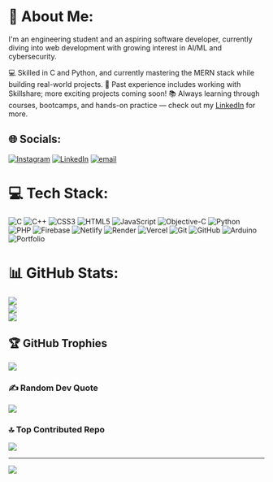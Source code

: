 # 💫 About Me:
I'm an engineering student and an aspiring software developer, currently diving into web development with growing interest in AI/ML and cybersecurity.

💻 Skilled in C and Python, and currently mastering the MERN stack while building real-world projects.
🚀 Past experience includes working with Skillshare; more exciting projects coming soon!
📚 Always learning through courses, bootcamps, and hands-on practice — check out my [LinkedIn](https://www.linkedin.com/in/yash-verma-142914326/) for more.


## 🌐 Socials:
[![Instagram](https://img.shields.io/badge/Instagram-%23E4405F.svg?logo=Instagram&logoColor=white)](https://instagram.com/yashverma.8246) [![LinkedIn](https://img.shields.io/badge/LinkedIn-%230077B5.svg?logo=linkedin&logoColor=white)](https://linkedin.com/in/yash-verma-142914326) [![email](https://img.shields.io/badge/Email-D14836?logo=gmail&logoColor=white)](mailto:yashverma8246@gmail.com) 

# 💻 Tech Stack:
![C](https://img.shields.io/badge/c-%2300599C.svg?style=plastic&logo=c&logoColor=white) ![C++](https://img.shields.io/badge/c++-%2300599C.svg?style=plastic&logo=c%2B%2B&logoColor=white) ![CSS3](https://img.shields.io/badge/css3-%231572B6.svg?style=plastic&logo=css3&logoColor=white) ![HTML5](https://img.shields.io/badge/html5-%23E34F26.svg?style=plastic&logo=html5&logoColor=white) ![JavaScript](https://img.shields.io/badge/javascript-%23323330.svg?style=plastic&logo=javascript&logoColor=%23F7DF1E) ![Objective-C](https://img.shields.io/badge/OBJECTIVE--C-%233A95E3.svg?style=plastic&logo=apple&logoColor=white) ![Python](https://img.shields.io/badge/python-3670A0?style=plastic&logo=python&logoColor=ffdd54) ![PHP](https://img.shields.io/badge/php-%23777BB4.svg?style=plastic&logo=php&logoColor=white) ![Firebase](https://img.shields.io/badge/firebase-%23039BE5.svg?style=plastic&logo=firebase) ![Netlify](https://img.shields.io/badge/netlify-%23000000.svg?style=plastic&logo=netlify&logoColor=#00C7B7) ![Render](https://img.shields.io/badge/Render-%46E3B7.svg?style=plastic&logo=render&logoColor=white) ![Vercel](https://img.shields.io/badge/vercel-%23000000.svg?style=plastic&logo=vercel&logoColor=white) ![Git](https://img.shields.io/badge/git-%23F05033.svg?style=plastic&logo=git&logoColor=white) ![GitHub](https://img.shields.io/badge/github-%23121011.svg?style=plastic&logo=github&logoColor=white) ![Arduino](https://img.shields.io/badge/-Arduino-00979D?style=plastic&logo=Arduino&logoColor=white) ![Portfolio](https://img.shields.io/badge/Portfolio-%23000000.svg?style=plastic&logo=firefox&logoColor=#FF7139)
# 📊 GitHub Stats:
![](https://github-readme-stats.vercel.app/api?username=yashverma8246&theme=dark&hide_border=true&include_all_commits=true&count_private=false)<br/>
![](https://nirzak-streak-stats.vercel.app/?user=yashverma8246&theme=dark&hide_border=true)<br/>
![](https://github-readme-stats.vercel.app/api/top-langs/?username=yashverma8246&theme=dark&hide_border=true&include_all_commits=true&count_private=false&layout=compact)

## 🏆 GitHub Trophies
![](https://github-profile-trophy.vercel.app/?username=yashverma8246&theme=radical&no-frame=true&no-bg=false&margin-w=4)

### ✍️ Random Dev Quote
![](https://quotes-github-readme.vercel.app/api?type=horizontal&theme=dark)

### 🔝 Top Contributed Repo
![](https://github-contributor-stats.vercel.app/api?username=yashverma8246&limit=5&theme=radical&combine_all_yearly_contributions=true)

---
[![](https://visitcount.itsvg.in/api?id=yashverma8246&icon=2&color=0)](https://visitcount.itsvg.in)

